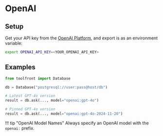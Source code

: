 # OpenAI

## Setup

Get your API key from the [OpenAI Platform](https://platform.openai.com/api-keys), and export is as an environment variable:

```bash
export OPENAI_API_KEY=<YOUR_OPENAI_API_KEY>
```

## Examples


```python
from toolfront import Database

db = Database("postgresql://user:pass@host/db")

# Latest GPT-4o version
result = db.ask(..., model="openai:gpt-4o")

# Pinned GPT-4o version
result = db.ask(..., model="openai:gpt-4o-2024-11-20")
```


!!! tip "OpenAI Model Names"
    Always specify an OpenAI model with the `openai:` prefix.
